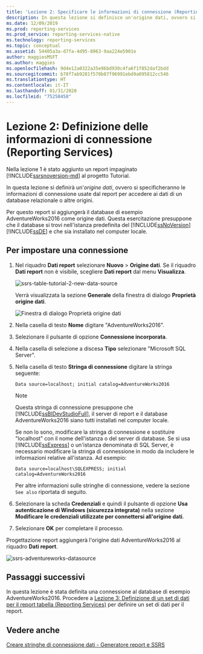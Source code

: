 ```yaml
---
title: 'Lezione 2: Specificare le informazioni di connessione (Reporting Services) | Microsoft Docs'
description: In questa lezione si definisce un'origine dati, ovvero si specificano le informazioni di connessione usate dal report per accedere ai dati di un database relazionale o altre origini.
ms.date: 12/09/2019
ms.prod: reporting-services
ms.prod_service: reporting-services-native
ms.technology: reporting-services
ms.topic: conceptual
ms.assetid: 54405a3a-d7fa-4d95-8963-9aa224e5901e
author: maggiesMSFT
ms.author: maggies
ms.openlocfilehash: 9d4e12a0322a35e96bd930c4fa6f1f852daf2bdd
ms.sourcegitcommit: b78f7ab9281f570b87f96991ebd9a095812cc546
ms.translationtype: HT
ms.contentlocale: it-IT
ms.lasthandoff: 01/31/2020
ms.locfileid: "75258458"
---
```

# <a name="lesson-2-specifying-connection-information-reporting-services"></a>Lezione 2: Definizione delle informazioni di connessione (Reporting Services)

Nella lezione 1 è stato aggiunto un report impaginato [!INCLUDE[ssrsnoversion-md](../includes/ssrsnoversion-md.md)] al progetto Tutorial.
  
In questa lezione si definirà un'*origine dati*, ovvero si specificheranno le informazioni di connessione usate dal report per accedere ai dati di un database relazionale o altre origini.

Per questo report si aggiungerà il database di esempio AdventureWorks2016 come origine dati. Questa esercitazione presuppone che il database si trovi nell'istanza predefinita del [!INCLUDE[ssNoVersion](../includes/ssnoversion-md.md)] [!INCLUDE[ssDE](../includes/ssde-md.md)] e che sia installato nel computer locale.  

## <a name="to-set-up-a-connection"></a>Per impostare una connessione  

1. Nel riquadro **Dati report** selezionare **Nuovo** > **Origine dati**. Se il riquadro **Dati report** non è visibile, scegliere **Dati report** dal menu **Visualizza**.

    ![ssrs-table-tutorial-2-new-data-source](media/ssrs-table-tutorial-2-new-data-source.png)

    Verrà visualizzata la sezione **Generale** della finestra di dialogo **Proprietà origine dati**.

    ![Finestra di dialogo Proprietà origine dati](media/lesson-2-specifying-connection-information-reporting-services/vs-datasource-connection-properties-dialog-box.png)

2. Nella casella di testo **Nome** digitare "AdventureWorks2016".

3. Selezionare il pulsante di opzione **Connessione incorporata**.

4. Nella casella di selezione a discesa **Tipo** selezionare "Microsoft SQL Server".
  
5. Nella casella di testo **Stringa di connessione** digitare la stringa seguente:

    `Data source=localhost; initial catalog=AdventureWorks2016`

    > [!NOTE]
    > Questa stringa di connessione presuppone che [!INCLUDE[ssBIDevStudioFull](../includes/ssbidevstudiofull-md.md)], il server di report e il database AdventureWorks2016 siano tutti installati nel computer locale.
    >
    >Se non lo sono, modificare la stringa di connessione e sostituire "localhost" con il nome dell'istanza o del server di database. Se si usa [!INCLUDE[ssExpress](../includes/ssexpress-md.md)] o un'istanza denominata di SQL Server, è necessario modificare la stringa di connessione in modo da includere le informazioni relative all'istanza. Ad esempio:
    >
    > `Data source=localhost\SQLEXPRESS; initial catalog=AdventureWorks2016`
    >
    > Per altre informazioni sulle stringhe di connessione, vedere la sezione `See also` riportata di seguito.

6. Selezionare la scheda **Credenziali** e quindi il pulsante di opzione **Usa autenticazione di Windows (sicurezza integrata)** nella sezione **Modificare le credenziali utilizzate per connettersi all'origine dati**.

7. Selezionare **OK** per completare il processo.

Progettazione report aggiungerà l'origine dati AdventureWorks2016 al riquadro **Dati report**.

![ssrs-adventureworks-datasource](media/lesson-2-specifying-connection-information-reporting-services/ssrs-adventureworks-datasource2016.png)

## <a name="next-steps"></a>Passaggi successivi

In questa lezione è stata definita una connessione al database di esempio AdventureWorks2016. Procedere a [Lezione 3: Definizione di un set di dati per il report tabella &#40;Reporting Services&#41;](lesson-3-defining-a-dataset-for-the-table-report-reporting-services.md) per definire un set di dati per il report.

## <a name="see-also"></a>Vedere anche

[Creare stringhe di connessione dati - Generatore report e SSRS](report-data/data-connections-data-sources-and-connection-strings-report-builder-and-ssrs.md)
